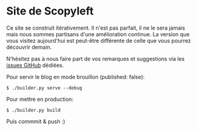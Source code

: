 # Site de Scopyleft

Ce site se construit itérativement. Il n'est pas parfait, il ne le sera jamais mais nous sommes partisans d'une amélioration continue. La version que vous visitez aujourd'hui est peut-être différente de celle que vous pourrez découvrir demain.

N'hésitez pas à nous faire part de vos remarques et suggestions via les [issues GitHub](https://github.com/scopyleft/scopyleft.github.com/issues/new) dédiées.

Pour servir le blog en mode brouillon (published: false):

    $ ./builder.py serve --debug

Pour mettre en production:

    $ ./builder.py build

Puis commmit & push :)
